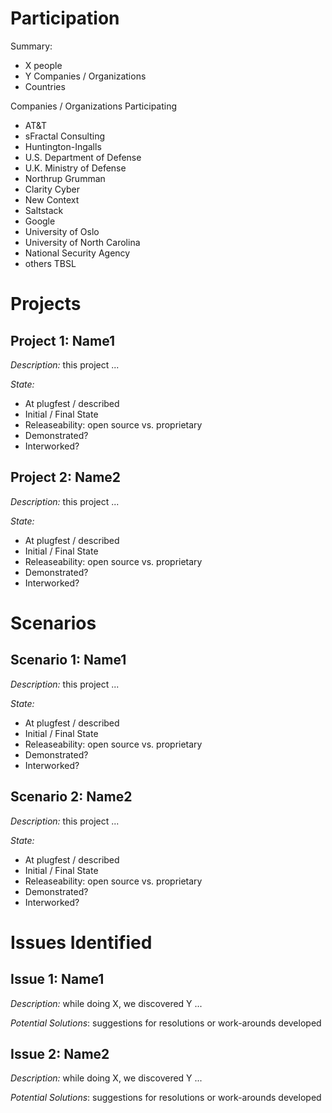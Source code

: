 # Participation

Summary: 

* X people
* Y Companies / Organizations
* Countries

Companies / Organizations Participating

* AT&T
* sFractal Consulting
* Huntington-Ingalls
* U.S. Department of Defense
* U.K. Ministry of Defense
* Northrup Grumman
* Clarity Cyber
* New Context
* Saltstack
* Google
* University of Oslo
* University of North Carolina
* National Security Agency
* others TBSL

# Projects

## Project 1: Name1

*Description:* this project ...

*State:*
* At plugfest / described
* Initial / Final State
* Releaseability: open source vs. proprietary
* Demonstrated?
* Interworked?

## Project 2: Name2

*Description:* this project ...

*State:*
* At plugfest / described
* Initial / Final State
* Releaseability: open source vs. proprietary
* Demonstrated?
* Interworked?

# Scenarios

## Scenario 1: Name1

*Description:* this project ...

*State:*
* At plugfest / described
* Initial / Final State
* Releaseability: open source vs. proprietary
* Demonstrated?
* Interworked?

## Scenario 2: Name2

*Description:* this project ...

*State:*
* At plugfest / described
* Initial / Final State
* Releaseability: open source vs. proprietary
* Demonstrated?
* Interworked?

# Issues Identified

## Issue 1: Name1

*Description:* while doing X, we discovered Y ...

*Potential Solutions*: suggestions for resolutions or work-arounds developed

## Issue 2: Name2

*Description:* while doing X, we discovered Y ...

*Potential Solutions*: suggestions for resolutions or work-arounds developed
